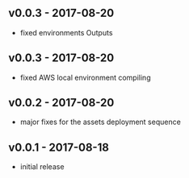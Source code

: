 ## v0.0.3 - 2017-08-20
- fixed environments Outputs

## v0.0.3 - 2017-08-20
- fixed AWS local environment compiling

## v0.0.2 - 2017-08-20
- major fixes for the assets deployment sequence

## v0.0.1 - 2017-08-18
- initial release
